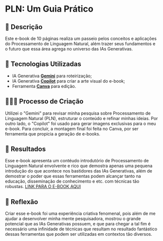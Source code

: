 # PLN: Um Guia Prático

## 📒 Descrição
Este e-book de 10 páginas realiza um passeio pelos conceitos e aplicações do Processamento de Linguagem Natural, além trazer seus fundamentos e o futuro que essa área agrega no universo das IAs Generativas.

## 🤖 Tecnologias Utilizadas
- IA Generativa **[Gemini](https://gemini.google.com/app)** para roteirização;
- IA Generativa **[Copilot](https://copilot.microsoft.com/)** para criar a arte visual do e-book;
- Ferramenta **[Canva](https://www.canva.com/)** para edição.

## 👩🏾‍💻 Processo de Criação
Utilizei o "Gemini" para revisar minha pesquisa sobre Processamento de Linguagem Natural (PLN), estruturar o conteúdo e refinar minhas ideias. Por outro lado, o "Copilot" foi usado para gerar imagens exclusivas para o meu e-book. Para concluir, a montagem final foi feita no Canva, por ser ferramenta que propicia a geração de e-books.

## 🚀 Resultados
Esse e-book apresenta um contéudo introdutório de Processamento de Linguagem Natural envolvente e rico que demostra apenas uma pequena introdução do que acontece nos bastidores das IAs Generativas, além de demostrar o poder que essas ferramentas podem alcançar tanto na educação, disseminação de conhecimento e etc. com técnicas tão robustas. 
[LINK PARA O E-BOOK AQUI](https://github.com/CarolFerr/Desafio-Dio-Python-Backend/blob/main/Desafio%20de%20Projeto%20-%20Natural%20ou%20Fake%20Natty/Ebook%20Processamento%20de%20Linguagem%20Natural%20(PLN).pdf)

## 💭 Reflexão
Criar esse e-book foi uma experiência criativa fenomenal, pois além de me ajudar a desenvolver minha mente pesquisadora, mostrou o grande potencial que as IAs Generativas possuem, e que para chegar a tal fim é necessário uma infinidade de técnicas que resultam no resultado fantástico dessas ferramentas que podem ser utilizadas em contextos tão diversos.




